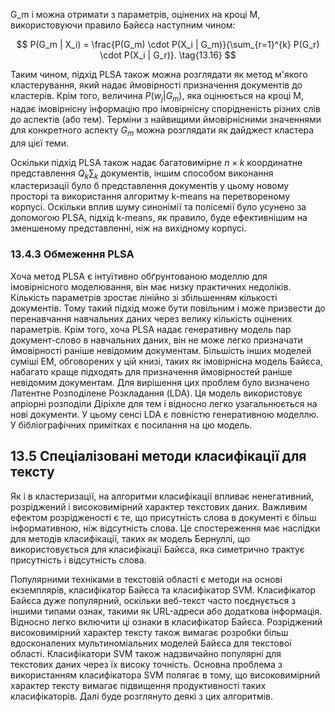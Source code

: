 G_m і можна отримати з параметрів, оцінених на кроці M, використовуючи правило Байєса наступним чином:

$$
P(G_m | X_i) = \frac{P(G_m) \cdot P(X_i | G_m)}{\sum_{r=1}^{k} P(G_r) \cdot P(X_i | G_r)}. \tag{13.16}
$$

Таким чином, підхід PLSA також можна розглядати як метод м'якого кластерування, який надає ймовірності призначення документів до кластерів. Крім того, величина $P(w_j | G_m)$, яка оцінюється на кроці M, надає імовірнісну інформацію про імовірнісну спорідненість різних слів до аспектів (або тем). Терміни з найвищими ймовірнісними значеннями для конкретного аспекту $G_m$ можна розглядати як дайджест кластера для цієї теми.

Оскільки підхід PLSA також надає багатовимірне $n \times k$ координатне представлення $Q_k \sum_k$ документів, іншим способом виконання кластеризації було б представлення документів у цьому новому просторі та використання алгоритму k-means на перетвореному корпусі. Оскільки вплив шуму синонімії та полісемії було усунено за допомогою PLSA, підхід k-means, як правило, буде ефективнішим на зменшеному представленні, ніж на вихідному корпусі.

### 13.4.3 Обмеження PLSA

Хоча метод PLSA є інтуїтивно обґрунтованою моделлю для імовірнісного моделювання, він має низку практичних недоліків. Кількість параметрів зростає лінійно зі збільшенням кількості документів. Тому такий підхід може бути повільним і може призвести до перенавчання навчальних даних через велику кількість оцінених параметрів. Крім того, хоча PLSA надає генеративну модель пар документ-слово в навчальних даних, він не може легко призначати ймовірності раніше невідомим документам. Більшість інших моделей суміші EM, обговорених у цій книзі, таких як імовірнісна модель Байєса, набагато краще підходять для призначення ймовірностей раніше невідомим документам. Для вирішення цих проблем було визначено Латентне Розподілене Розкладання (LDA). Ця модель використовує апріорні розподіли Діріхле для тем і відносно легко узагальнюється на нові документи. У цьому сенсі LDA є повністю генеративною моделлю. У бібліографічних примітках є посилання на цю модель.

## 13.5 Спеціалізовані методи класифікації для тексту

Як і в кластеризації, на алгоритми класифікації впливає ненегативний, розріджений і високовимірний характер текстових даних. Важливим ефектом розрідженості є те, що присутність слова в документі є більш інформативною, ніж відсутність слова. Це спостереження має наслідки для методів класифікації, таких як модель Бернуллі, що використовується для класифікації Байєса, яка симетрично трактує присутність і відсутність слова.

Популярними техніками в текстовій області є методи на основі екземплярів, класифікатор Байєса та класифікатор SVM. Класифікатор Байєса дуже популярний, оскільки веб-текст часто поєднується з іншими типами ознак, такими як URL-адреси або додаткова інформація. Відносно легко включити ці ознаки в класифікатор Байєса. Розріджений високовимірний характер тексту також вимагає розробки більш вдосконалених мультиноміальних моделей Байєса для текстової області. Класифікатори SVM також надзвичайно популярні для текстових даних через їх високу точність. Основна проблема з використанням класифікатора SVM полягає в тому, що високовимірний характер тексту вимагає підвищення продуктивності таких класифікаторів. Далі буде розглянуто деякі з цих алгоритмів.